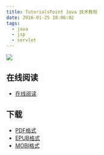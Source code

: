 ```yaml
---
title: TutorialsPoint Java 技术教程
date: 2016-01-25 18:06:02
tags:
  - java
  - jsp
  - servlet
---
```


![](https://ek8whxe.cloudimg.io/s/width/226/https://www.gitbook.com/cover/book/wizardforcel/tutorialspoint-java.jpg?build=1452495789786&v=12.0.4)

<!--more-->

## 在线阅读 ##

+ [在线阅读](https://www.gitbook.com/book/wizardforcel/tutorialspoint-java/details)

## 下载 ##

+ [PDF格式](https://www.gitbook.com/download/pdf/book/wizardforcel/tutorialspoint-java)
+ [EPUB格式](https://www.gitbook.com/download/epub/book/wizardforcel/tutorialspoint-java)
+ [MOBI格式](https://www.gitbook.com/download/mobi/book/wizardforcel/tutorialspoint-java)